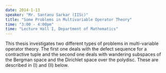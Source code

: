 ```yaml
---
date: 2014-1-13
speaker: "Mr. Santanu Sarkar (IISc)"
title: "Some Problems in Multivariable Operator Theory"
time: "3:00 - 4:00pm" 
time: "Lecture Hall I, Department of Mathematics"
---
```

This thesis investigates two different types of problems in
multi-variable operator theory. The first one deals with the defect
sequence for a contractive tuple and the second one deals with
wandering subspaces of the Bergman space and the Dirichlet space over the
polydisc. These are described in (I) and (II) below.
